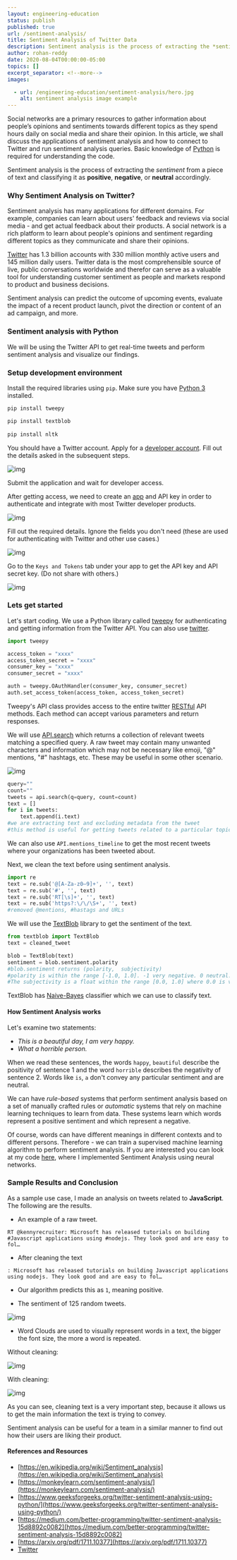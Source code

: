 ```yaml
---
layout: engineering-education
status: publish
published: true
url: /sentiment-analysis/
title: Sentiment Analysis of Twitter Data
description: Sentiment analysis is the process of extracting the *sentiment* from a piece of text and to classify it as positive, negative or neutral accordingly.
author: rohan-reddy
date: 2020-08-04T00:00:00-05:00
topics: []
excerpt_separator: <!--more-->
images:

  - url: /engineering-education/sentiment-analysis/hero.jpg
    alt: sentiment analysis image example
---
```

Social networks are a primary resources to gather information about people’s opinions and sentiments towards different topics as they spend hours daily on social media and share their opinion. In this article, we shall discuss the applications of sentiment analysis and how to connect to Twitter and run sentiment analysis queries. Basic knowledge of [Python](https://www.python.org/about/gettingstarted/) is required for understanding the code.
<!--more-->

Sentiment analysis is the process of extracting the *sentiment* from a piece of text and classifying it as **positive**, **negative**, or **neutral** accordingly.

### Why Sentiment Analysis on Twitter?
Sentiment analysis has many applications for different domains. For example, companies can learn about users' feedback and reviews via social media - and get actual feedback about their products. A social network is a rich platform to learn about people's opinions and sentiment regarding different topics as they communicate and share their opinions.

[Twitter](https://twitter.com/) has 1.3 billion accounts with 330 million monthly active users and 145 million daily users. Twitter data is the most comprehensible source of live, public conversations worldwide and therefor can serve as a valuable tool for understanding customer sentiment as people and markets respond to product and business decisions.

Sentiment analysis can predict the outcome of upcoming events, evaluate the impact of a recent product launch, pivot the direction or content of an ad campaign, and more.  

### Sentiment analysis with Python

We will be using the Twitter API to get real-time tweets and perform sentiment analysis and visualize our findings.

### Setup development environment
Install the required libraries using `pip`. Make sure you have [Python 3](https://www.python.org/downloads/) installed.

```bash
pip install tweepy

pip install textblob
 
pip install nltk
 ```
 
 
You should have a Twitter account. Apply for a [developer account](https://developer.twitter.com/en/apply-for-access). Fill out the details asked in the subsequent steps.

![img](/sentiment-analysis/apply.png)

Submit the application and wait for developer access.

After getting access, we need to create an [app](https://developer.twitter.com/en/apps/) and API key in order to authenticate and integrate with most Twitter developer products.

![img](/sentiment-analysis/create1.png)

Fill out the required details. Ignore the fields you don't need (these are used for authenticating with Twitter and other use cases.)

![img](/sentiment-analysis/form.png)

Go to the `Keys and Tokens` tab under your app to get the API key and API secret key. (Do not share with others.)

![img](/sentiment-analysis/tokens.png)

### Lets get started
Let's start coding. We use a Python library called [tweepy](https://tweepy.org) for authenticating and getting information from the Twitter API. You can also use [twitter](https://pypi.org/project/twitter/).

```python
import tweepy

access_token = "xxxx"
access_token_secret = "xxxx"
consumer_key = "xxxx"
consumer_secret = "xxxx"

auth = tweepy.OAuthHandler(consumer_key, consumer_secret)
auth.set_access_token(access_token, access_token_secret)
```
Tweepy's API class provides access to the entire twitter [RESTful](https://www.tutorialspoint.com/restful/restful_introduction.htm) API methods. Each method can accept various parameters and return responses.

We will use [API.search](http://docs.tweepy.org/en/latest/api.html) which returns a collection of relevant tweets matching a specified query. A raw tweet may contain many unwanted characters and information which may not be necessary like emoji, "@" mentions, "#" hashtags, etc. These may be useful in some other scenario.

![img](/sentiment-analysis/search.png)

```python
query=""
count=""
tweets = api.search(q=query, count=count)
text = []
for i in tweets:
	text.append(i.text)
#we are extracting text and excluding metadata from the tweet
#this method is useful for getting tweets related to a particular topic
```
We can also use `API.mentions_timeline` to get the most recent tweets where your organizations has been tweeted about.

Next, we clean the text before using sentiment analysis.

```python
import re
text = re.sub('@[A-Za-z0–9]+', '', text)
text = re.sub('#', '', text)
text = re.sub('RT[\s]+', '', text)
text = re.sub('https?:\/\/\S+', '', text)
#removed @mentions, #hastags and URLs
```
We will use the [TextBlob](https://textblob.readthedocs.io/en/dev/quickstart.html?highlight=sentiment#sentiment-analysis) library to get the sentiment of the text.

```python
from textblob import TextBlob
text = cleaned_tweet

blob = TextBlob(text)
sentiment = blob.sentiment.polarity
#blob.sentiment returns (polarity,  subjectivity)
#polarity is within the range [-1.0, 1.0]. -1 very negative. 0 neutral. 1 very positive
#The subjectivity is a float within the range [0.0, 1.0] where 0.0 is very objective and 1.0 is very subjective.
```
TextBlob has [Naive-Bayes](https://en.wikipedia.org/wiki/Naive_Bayes_classifier) classifier which we can use to classify text.

#### How Sentiment Analysis works
Let's examine two statements:
- *This is a beautiful day, I am very happy.*
- *What a horrible person.*

When we read these sentences, the words `happy`, `beautiful` describe the positivity of sentence 1 and the word `horrible` describes the negativity of sentence 2. Words like `is`, `a` don't convey any particular sentiment and are neutral.

We can have *rule-based* systems that perform sentiment analysis based on a set of manually crafted rules or *automatic* systems that rely on machine learning techniques to learn from data. These systems learn which words represent a positive sentiment and which represent a negative.

Of course, words can have different meanings in different contexts and to different persons. Therefore - we can train a supervised machine learning algorithm to perform sentiment analysis. If you are interested you can look at my code [here](https://github.com/rohanreddych/stuff), where I implemented Sentiment Analysis using neural networks.

### Sample Results and Conclusion
As a sample use case, I made an analysis on tweets related to **JavaScript**. The following are the results.

* An example of a raw tweet.

`RT @kennyrecruiter: Microsoft has released tutorials on building #Javascript applications using #nodejs. They look good and are easy to fol…`

* After cleaning the text

`: Microsoft has released tutorials on building Javascript applications using nodejs. They look good and are easy to fol…`

* Our algorithm predicts this as `1`, meaning positive.

* The sentiment of 125 random tweets.

![img](/sentiment-analysis/bar.png)

* Word Clouds are used to visually represent words in a text, the bigger the font size, the more a word is repeated.

Without cleaning:

![img](/sentiment-analysis/dirty-word.png)

With cleaning:

![img](/sentiment-analysis/clean-word.png)

As you can see, cleaning text is a very important step, because it allows us to get the main information the text is trying to convey.

Sentiment analysis can be useful for a team in a similar manner to find out how their users are liking their product.

#### References and Resources
* [https://en.wikipedia.org/wiki/Sentiment_analysis](https://en.wikipedia.org/wiki/Sentiment_analysis)
* [https://monkeylearn.com/sentiment-analysis/](https://monkeylearn.com/sentiment-analysis/)
* [https://www.geeksforgeeks.org/twitter-sentiment-analysis-using-python/](https://www.geeksforgeeks.org/twitter-sentiment-analysis-using-python/)
* [https://medium.com/better-programming/twitter-sentiment-analysis-15d8892c0082](https://medium.com/better-programming/twitter-sentiment-analysis-15d8892c0082)
* [https://arxiv.org/pdf/1711.10377](https://arxiv.org/pdf/1711.10377)
* [Twitter](https://developer.twitter.com/en/use-cases/analyze)
